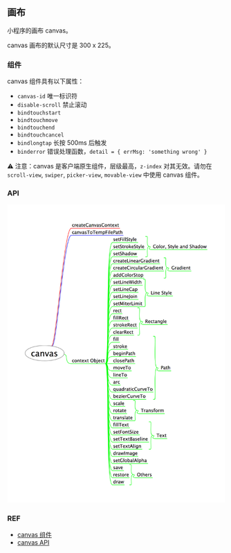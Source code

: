 ## 画布

小程序的画布 canvas。

canvas 画布的默认尺寸是 300 x 225。

### 组件

canvas 组件具有以下属性：

- `canvas-id` 唯一标识符
- `disable-scroll` 禁止滚动
- `bindtouchstart`
- `bindtouchmove`
- `bindtouchend`
- `bindtouchcancel`
- `bindlongtap` 长按 500ms 后触发
- `binderror` 错误处理函数，`detail = { errMsg: 'something wrong' }`

⚠️ 注意：canvas 是客户端原生组件，层级最高，`z-index` 对其无效。请勿在 `scroll-view`, `swiper`, `picker-view`, `movable-view` 中使用 canvas 组件。

### API

![Canvas API](../../assets/weapp-canvas.png)

### REF

- [canvas 组件][component]
- [canvas API][api]

[component]: https://mp.weixin.qq.com/debug/wxadoc/dev/component/canvas.html
[api]: https://mp.weixin.qq.com/debug/wxadoc/dev/api/canvas/reference.html